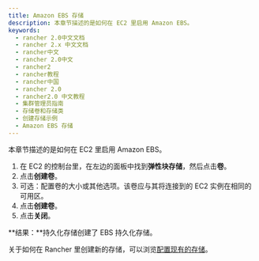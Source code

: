 ```yaml
---
title: Amazon EBS 存储
description: 本章节描述的是如何在 EC2 里启用 Amazon EBS。
keywords:
  - rancher 2.0中文文档
  - rancher 2.x 中文文档
  - rancher中文
  - rancher 2.0中文
  - rancher2
  - rancher教程
  - rancher中国
  - rancher 2.0
  - rancher2.0 中文教程
  - 集群管理员指南
  - 存储卷和存储类
  - 创建存储示例
  - Amazon EBS 存储
---
```


本章节描述的是如何在 EC2 里启用 Amazon EBS。

1. 在 EC2 的控制台里，在左边的面板中找到**弹性块存储**，然后点击**卷**。
1. 点击**创建卷**。
1. 可选：配置卷的大小或其他选项。该卷应与其将连接到的 EC2 实例在相同的可用区。
1. 点击**创建卷**。
1. 点击**关闭**。

**结果：**持久化存储创建了 EBS 持久化存储。

关于如何在 Rancher 里创建新的存储，可以浏览[配置现有的存储](/docs/cluster-admin/volumes-and-storage/attaching-existing-storage/_index)。
